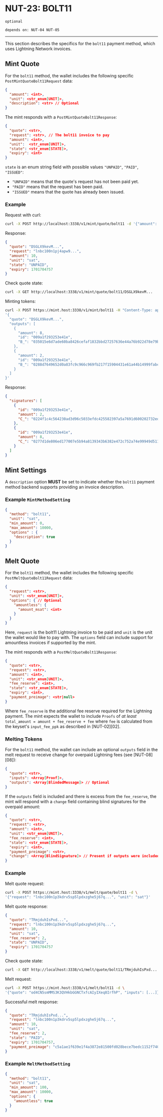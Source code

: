 # NUT-23: BOLT11

`optional`

`depends on: NUT-04 NUT-05`

---

This section describes the specifics for the `bolt11` payment method, which uses Lightning Network invoices.

## Mint Quote

For the `bolt11` method, the wallet includes the following specific `PostMintQuoteBolt11Request` data:

```json
{
  "amount": <int>,
  "unit": <str_enum[UNIT]>,
  "description": <str> // Optional
}
```

The mint responds with a `PostMintQuoteBolt11Response`:

```json
{
  "quote": <str>,
  "request": <str>, // The bolt11 invoice to pay
  "amount": <int>,
  "unit":  <str_enum[UNIT]>,
  "state": <str_enum[STATE]>,
  "expiry": <int>
}
```

`state` is an enum string field with possible values `"UNPAID"`, `"PAID"`, `"ISSUED"`:

- `"UNPAID"` means that the quote's request has not been paid yet.
- `"PAID"` means that the request has been paid.
- `"ISSUED"` means that the quote has already been issued.

### Example

Request with curl:

```bash
curl -X POST http://localhost:3338/v1/mint/quote/bolt11 -d '{"amount": 10, "unit": "sat"}' -H "Content-Type: application/json"
```

Response:

```json
{
  "quote": "DSGLX9kevM...",
  "request": "lnbc100n1pj4apw9...",
  "amount": 10,
  "unit": "sat",
  "state": "UNPAID",
  "expiry": 1701704757
}
```

Check quote state:

```bash
curl -X GET http://localhost:3338/v1/mint/quote/bolt11/DSGLX9kevM...
```

Minting tokens:

```bash
curl -X POST https://mint.host:3338/v1/mint/bolt11 -H "Content-Type: application/json" -d \
'{
  "quote": "DSGLX9kevM...",
  "outputs": [
    {
      "amount": 8,
      "id": "009a1f293253e41e",
      "B_": "035015e6d7ade60ba8426cefaf1832bbd27257636e44a76b922d78e79b47cb689d"
    },
    {
      "amount": 2,
      "id": "009a1f293253e41e",
      "B_": "0288d7649652d0a83fc9c966c969fb217f15904431e61a44b14999fabc1b5d9ac6"
    }
  ]
}'
```

Response:

```json
{
  "signatures": [
    {
      "id": "009a1f293253e41e",
      "amount": 2,
      "C_": "0224f1c4c564230ad3d96c5033efdc425582397a5a7691d600202732edc6d4b1ec"
    },
    {
      "id": "009a1f293253e41e",
      "amount": 8,
      "C_": "0277d1de806ed177007e5b94a8139343b6382e472c752a74e99949d511f7194f6c"
    }
  ]
}
```

## Mint Settings

A `description` option **MUST** be set to indicate whether the `bolt11` payment method backend supports providing an invoice description.

### Example `MintMethodSetting`

```json
{
  "method": "bolt11",
  "unit": "sat",
  "min_amount": 0,
  "max_amount": 10000,
  "options" : {
    "description": true
  }
}
```

## Melt Quote

For the `bolt11` method, the wallet includes the following specific `PostMeltQuoteBolt11Request` data:

```json
{
  "request": <str>,
  "unit": <str_enum[UNIT]>,
  "options": { // Optional
    "amountless": {
      "amount_msat": <int>
    }
  }
}
```

Here, `request` is the bolt11 Lightning invoice to be paid and `unit` is the unit the wallet would like to pay with. The `options` field can include support for amountless invoices if supported by the mint.

The mint responds with a `PostMeltQuoteBolt11Response`:

```json
{
  "quote": <str>,
  "request": <str>,
  "amount": <int>,
  "unit": <str_enum[UNIT]>,
  "fee_reserve": <int>,
  "state": <str_enum[STATE]>,
  "expiry": <int>,
  "payment_preimage": <str|null>
}
```

Where `fee_reserve` is the additional fee reserve required for the Lightning payment. The mint expects the wallet to include `Proofs` of _at least_ `total_amount = amount + fee_reserve + fee` where `fee` is calculated from the keyset's `input_fee_ppk` as described in [NUT-02][02].

### Melting Tokens

For the `bolt11` method, the wallet can include an optional `outputs` field in the melt request to receive change for overpaid Lightning fees (see [NUT-08][08]):

```json
{
  "quote": <str>,
  "inputs": <Array[Proof]>,
  "outputs": <Array[BlindedMessage]> // Optional
}
```

If the `outputs` field is included and there is excess from the `fee_reserve`, the mint will respond with a `change` field containing blind signatures for the overpaid amount:

```json
{
  "quote": <str>,
  "request": <str>,
  "amount": <int>,
  "unit": <str_enum[UNIT]>,
  "fee_reserve": <int>,
  "state": <str_enum[STATE]>,
  "expiry": <int>,
  "payment_preimage": <str>,
  "change": <Array[BlindSignature]> // Present if outputs were included and there's change
}
```

### Example

Melt quote request:

```bash
curl -X POST https://mint.host:3338/v1/melt/quote/bolt11 -d \
'{"request": "lnbc100n1p3kdrv5sp5lpdxzghe5j67q...", "unit": "sat"}'
```

Melt quote response:

```json
{
  "quote": "TRmjduhIsPxd...",
  "request": "lnbc100n1p3kdrv5sp5lpdxzghe5j67q...",
  "amount": 10,
  "unit": "sat",
  "fee_reserve": 2,
  "state": "UNPAID",
  "expiry": 1701704757
}
```

Check quote state:

```bash
curl -X GET http://localhost:3338/v1/melt/quote/bolt11/TRmjduhIsPxd...
```

Melt request:

```bash
curl -X POST https://mint.host:3338/v1/melt/bolt11 -d \
'{"quote": "od4CN5smMMS3K3QVHkbGGNCTxfcAIyIXeq8IrfhP", "inputs": [...]}'
```

Successful melt response:

```json
{
  "quote": "TRmjduhIsPxd...",
  "request": "lnbc100n1p3kdrv5sp5lpdxzghe5j67q...",
  "amount": 10,
  "unit": "sat",
  "fee_reserve": 2,
  "state": "PAID",
  "expiry": 1701704757,
  "payment_preimage": "c5a1ae1f639e1f4a3872e81500fd028bece7bedc1152f740cba5c3417b748c1b"
}
```

### Example `MeltMethodSetting`

```json
{
  "method": "bolt11",
  "unit": "sat",
  "min_amount": 100,
  "max_amount": 10000,
  "options": {
    "amountless": true
  }
}
```